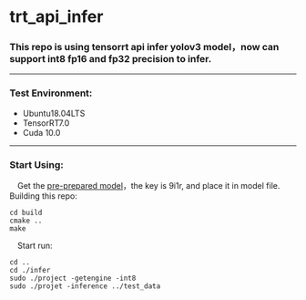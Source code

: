 # trt_api_infer
### This repo is using tensorrt api infer yolov3 model，now can support int8 fp16 and fp32 precision to infer.
------
### Test Environment:
- Ubuntu18.04LTS
- TensorRT7.0
- Cuda 10.0
------
### Start Using:
&ensp;&ensp;Get the [pre-prepared model](https://pan.baidu.com/s/1XNRdyEPsD8_MA5wlRV1rNQ)，the key is 9i1r, and place it in model file.
&ensp;&ensp;Building this repo:
```
cd build
cmake ..
make
```
&ensp;&ensp;Start run:
```
cd ..
cd ./infer
sudo ./project -getengine -int8
sudo ./projet -inference ../test_data
```

